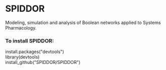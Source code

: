 # SPIDDOR
Modeling, simulation and analysis of Boolean networks applied to Systems Pharmacology.

### To install SPIDDOR:
install.packages("devtools")  
library(devtools)  
install_github("SPIDDOR/SPIDDOR")
